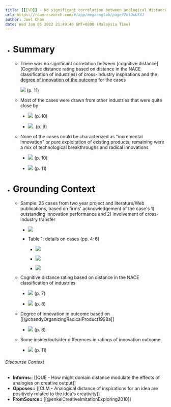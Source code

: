 ```yaml
---
title: [[EVD]] - No significant correlation between analogical distance of cross-industry inspirations and degree of innovation outcome (incremental, market or breakthrough, and radical) - [[@enkelCreativeImitationExploring2010]]
url: https://roamresearch.com/#/app/megacoglab/page/ZkiOwUfXJ
author: Joel Chan
date: Wed Jan 05 2022 21:49:40 GMT+0800 (Malaysia Time)
---
```


- # Summary

    - There was no significant correlation between [cognitive distance](Cognitive distance rating based on distance in the NACE classification of industries) of cross-industry inspirations and the [degree of innovation of the outcome](((axR0J0Bqr))) for the cases

        ![](https://firebasestorage.googleapis.com/v0/b/firescript-577a2.appspot.com/o/imgs%2Fapp%2Fmegacoglab%2FUTpRbkXhrJ.png?alt=media&token=b8578a23-f595-443c-a9f4-86d71588e94e) (p. 11)

    - Most of the cases were drawn from other industries that were quite close by

        - ![](https://firebasestorage.googleapis.com/v0/b/firescript-577a2.appspot.com/o/imgs%2Fapp%2Fmegacoglab%2F7ITPcDUyLC.png?alt=media&token=88a132a1-725d-4403-bd98-ec3d7ff3602b) (p. 10)

        - ![](https://firebasestorage.googleapis.com/v0/b/firescript-577a2.appspot.com/o/imgs%2Fapp%2Fmegacoglab%2FdVyKK7bcEL.png?alt=media&token=de4a04a8-fba5-47c5-8710-cc91b38f69b1). (p. 9)

    - None of the cases could be characterized as "incremental innovation" or pure exploitation of existing products; remaining were a mix of technological breakthroughs and radical innovations

        - ![](https://firebasestorage.googleapis.com/v0/b/firescript-577a2.appspot.com/o/imgs%2Fapp%2Fmegacoglab%2F6B8kxyt9bt.png?alt=media&token=62d8e2f3-e025-4f82-9661-fe7c6efc8e12) (p. 10)

        - ![](https://firebasestorage.googleapis.com/v0/b/firescript-577a2.appspot.com/o/imgs%2Fapp%2Fmegacoglab%2FhioOG7w-Gi.png?alt=media&token=624bfa9c-bf20-4f4c-90f5-d8d0c353edea) (p. 11)
- # Grounding Context

    - Sample: 25 cases from two year project and literature/Web publications, based on firms' acknowledgement of the case's 1) outstanding innovation performance and 2) involvement of cross-industry transfer

        - ![](https://firebasestorage.googleapis.com/v0/b/firescript-577a2.appspot.com/o/imgs%2Fapp%2Fmegacoglab%2FS1OWsMFnBp.png?alt=media&token=74e0e905-c179-45da-aee8-dba322f81aa6)

        - Table 1: details on cases (pp. 4-6)

            - ![](https://firebasestorage.googleapis.com/v0/b/firescript-577a2.appspot.com/o/imgs%2Fapp%2Fmegacoglab%2FOg8sOljNzS.png?alt=media&token=9ba4e147-e7a4-48d8-ba4b-34d04a493932)

            - ![](https://firebasestorage.googleapis.com/v0/b/firescript-577a2.appspot.com/o/imgs%2Fapp%2Fmegacoglab%2FVxaBQzuOy0.png?alt=media&token=7d8355e4-0fbd-43ec-8b98-5eba786856dc)

            - ![](https://firebasestorage.googleapis.com/v0/b/firescript-577a2.appspot.com/o/imgs%2Fapp%2Fmegacoglab%2Fga8FTUgYA0.png?alt=media&token=48401107-fb69-4a7b-ae6b-3d88f0adc271)

    - Cognitive distance rating based on distance in the NACE classification of industries

        - ![](https://firebasestorage.googleapis.com/v0/b/firescript-577a2.appspot.com/o/imgs%2Fapp%2Fmegacoglab%2FDTsA54UFMw.png?alt=media&token=1d888dbc-3039-45dd-bb2a-9b452d50b07e) (p. 7)

        - ![](https://firebasestorage.googleapis.com/v0/b/firescript-577a2.appspot.com/o/imgs%2Fapp%2Fmegacoglab%2FCnOnnndHob.png?alt=media&token=b73d8e8a-014e-40a7-94a4-8341d2acf536) (p. 8)

    - Degree of innovation in outcome based on [[@chandyOrganizingRadicalProduct1998a]]

        - ![](https://firebasestorage.googleapis.com/v0/b/firescript-577a2.appspot.com/o/imgs%2Fapp%2Fmegacoglab%2FQ7bbPQiqdJ.png?alt=media&token=0f3f48e1-ce4b-4680-a5da-9a5d1fa81acc) (p. 8)

    - Some insider/outsider differences in ratings of innovation outcome

        - ![](https://firebasestorage.googleapis.com/v0/b/firescript-577a2.appspot.com/o/imgs%2Fapp%2Fmegacoglab%2FvEXqoGI8oc.png?alt=media&token=f744fae4-d773-44c0-ac07-9a3499101f7e) (p. 11)

###### Discourse Context

- **Informs::** [[QUE - How might domain distance modulate the effects of analogies on creative output]]
- **Opposes::** [[CLM - Analogical distance of inspirations for an idea are positively related to the idea's creativity]]
- **FromSource::** [[@enkelCreativeImitationExploring2010]]
